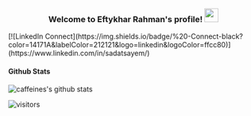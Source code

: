 <h3 align="center">
  Welcome to Eftykhar Rahman's profile!
  <img src="https://media.giphy.com/media/hvRJCLFzcasrR4ia7z/giphy.gif" width="28">
</h3>
[![LinkedIn Connect](https://img.shields.io/badge/%20-Connect-black?color=14171A&labelColor=212121&logo=linkedin&logoColor=ffcc80)](https://www.linkedin.com/in/sadatsayem/)

#### Github Stats

![caffeines's github stats](https://github-readme-stats.vercel.app/api?username=caffeines&count_private=true&theme=tokyonight&hide=)

![visitors](https://visitor-badge.glitch.me/badge?page_id=caffeines.caffeines)
